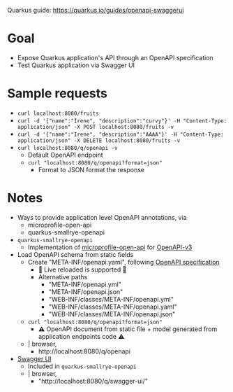 Quarkus guide: https://quarkus.io/guides/openapi-swaggerui

# Goal
* Expose Quarkus application's API through an OpenAPI specification
* Test Quarkus application via Swagger UI

# Sample requests
* `curl localhost:8080/fruits`
* `curl -d '{"name":"Irene", "description":"curvy"}' -H "Content-Type: application/json" -X POST localhost:8080/fruits -v`
* `curl -d '{"name":"Irene", "description":"AAAA"}' -H "Content-Type: application/json" -X DELETE localhost:8080/fruits -v`
* `curl localhost:8080/q/openapi -v`
  * Default OpenAPI endpoint
  * `curl "localhost:8080/q/openapi?format=json"`
    * Format to JSON format the response

# Notes
* Ways to provide application level OpenAPI annotations, via
  * microprofile-open-api
  * quarkus-smallrye-openapi  
* `quarkus-smallrye-openapi`
  * Implementation of [microprofile-open-api](https://github.com/eclipse/microprofile-open-api/) for [OpenAPI-v3](https://github.com/OAI/OpenAPI-Specification/blob/main/versions/3.0.0.md)
* Load OpenAPI schema from static fields
  * Create "META-INF/openapi.yaml", following [OpenAPI specification](https://swagger.io/docs/specification/about/)
    * 👀 Live reloaded is supported 👀
    * Alternative paths
      * "META-INF/openapi.yml"
      * "META-INF/openapi.json"
      * "WEB-INF/classes/META-INF/openapi.yml"
      * "WEB-INF/classes/META-INF/openapi.yaml"
      * "WEB-INF/classes/META-INF/openapi.json"
  * `curl "localhost:8080/q/openapi?format=json"`
    * :warning: OpenAPI document from static file + model generated from application endpoints code :warning:
  * | browser,
    * http://localhost:8080/q/openapi
* [Swagger UI](https://swagger.io/tools/swagger-ui/)
  * Included in `quarkus-smallrye-openapi`
  * | browser,
    * "http://localhost:8080/q/swagger-ui/"
